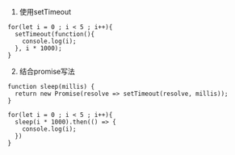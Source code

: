 1. 使用setTimeout
```
for(let i = 0 ; i < 5 ; i++){
  setTimeout(function(){
    console.log(i);
  }, i * 1000);
}
```


2. 结合promise写法
```
function sleep(millis) {
  return new Promise(resolve => setTimeout(resolve, millis));
}

for(let i = 0 ; i < 5 ; i++){
  sleep(i * 1000).then(() => {
    console.log(i);
  })
}
```
